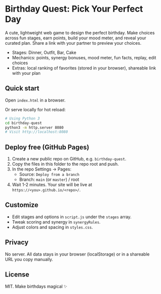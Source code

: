 # Birthday Quest: Pick Your Perfect Day

A cute, lightweight web game to design the perfect birthday. Make choices across fun stages, earn points, build your mood meter, and reveal your curated plan. Share a link with your partner to preview your choices.

- Stages: Dinner, Outfit, Bar, Cake
- Mechanics: points, synergy bonuses, mood meter, fun facts, replay, edit choices
- Extras: local ranking of favorites (stored in your browser), shareable link with your plan

## Quick start

Open `index.html` in a browser.

Or serve locally for hot reload:

```bash
# Using Python 3
cd birthday-quest
python3 -m http.server 8080
# Visit http://localhost:8080
```

## Deploy free (GitHub Pages)

1. Create a new public repo on GitHub, e.g. `birthday-quest`.
2. Copy the files in this folder to the repo root and push.
3. In the repo Settings → Pages:
   - Source: `Deploy from a branch`
   - Branch: `main` (or `master`) / root
4. Wait 1-2 minutes. Your site will be live at `https://<you>.github.io/<repo>/`.

## Customize

- Edit stages and options in `script.js` under the `stages` array.
- Tweak scoring and synergy in `synergyRules`.
- Adjust colors and spacing in `styles.css`.

## Privacy

No server. All data stays in your browser (localStorage) or in a shareable URL you copy manually.

## License

MIT. Make birthdays magical ✨